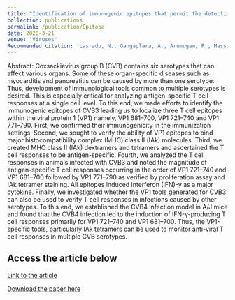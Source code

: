 ```yaml
---
title: "Identification of immunogenic epitopes that permit the detection of antigen-specific T cell responses in multiple serotypes of group B coxsackievirus infections"
collection: publications
permalink: /publication/Epitope
date: 2020-3-21
venue: 'Viruses'
Recommended citation: 'Lasrado, N., Gangaplara, A., Arumugam, R., Massilamany, C., Pokal, S., Zhou, Y., Xiang, S.-H., Steffen, D., Reddy, J. Identification of Immunogenic Epitopes That Permit the Detection of Antigen-Specific T Cell Responses in Multiple Serotypes of Group B Coxsackievirus Infections. Viruses 2020, 12, 347.'
---
```


Abstract:
Coxsackievirus group B (CVB) contains six serotypes that can affect various organs. Some of these organ-specific diseases such as myocarditis and pancreatitis can be caused by more than one serotype. Thus, development of immunological tools common to multiple serotypes is desired. This is especially critical for analyzing antigen-specific T cell responses at a single cell level. To this end, we made efforts to identify the immunogenic epitopes of CVB3 leading us to localize three T cell epitopes within the viral protein 1 (VP1) namely, VP1 681–700, VP1 721–740 and VP1 771–790. First, we confirmed their immunogenicity in the immunization settings. Second, we sought to verify the ability of VP1 epitopes to bind major histocompatibility complex (MHC) class II (IAk) molecules. Third, we created MHC class II (IAk) dextramers and tetramers and ascertained the T cell responses to be antigen-specific. Fourth, we analyzed the T cell responses in animals infected with CVB3 and noted the magnitude of antigen-specific T cell responses occurring in the order of VP1 721–740 and VP1 681–700 followed by VP1 771–790 as verified by proliferation assay and IAk tetramer staining. All epitopes induced interferon (IFN)-γ as a major cytokine. Finally, we investigated whether the VP1 tools generated for CVB3 can also be used to verify T cell responses in infections caused by other serotypes. To this end, we established the CVB4 infection model in A/J mice and found that the CVB4 infection led to the induction of IFN-γ-producing T cell responses primarily for VP1 721–740 and VP1 681–700. Thus, the VP1-specific tools, particularly IAk tetramers can be used to monitor anti-viral T cell responses in multiple CVB serotypes.

Access the article below
----
[Link to the article](https://www.mdpi.com/1999-4915/12/3/347)

[Download the paper here](http://ninaadlasrado.github.io/files/Epitope.pdf)

